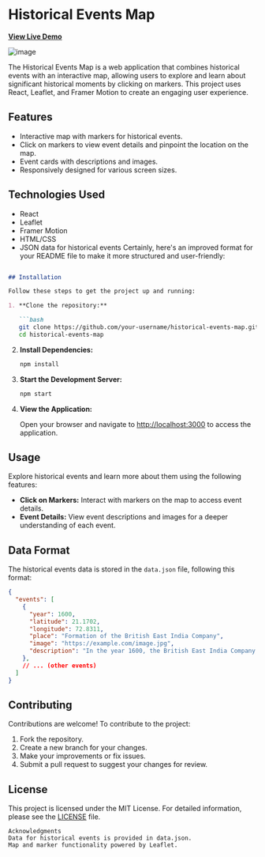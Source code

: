 # Historical Events Map

**[View Live Demo](https://indian-history-map-timeline.vercel.app/)**

![image](https://github.com/SurajTechsmith/Indian-History-Map-Timeline/assets/132484115/5d35dd53-f405-4257-9a6a-0055512a7e33)



The Historical Events Map is a web application that combines historical events with an interactive map, allowing users to explore and learn about significant historical moments by clicking on markers. This project uses React, Leaflet, and Framer Motion to create an engaging user experience.

## Features

- Interactive map with markers for historical events.
- Click on markers to view event details and pinpoint the location on the map.
- Event cards with descriptions and images.
- Responsively designed for various screen sizes.

## Technologies Used

- React
- Leaflet
- Framer Motion
- HTML/CSS
- JSON data for historical events
Certainly, here's an improved format for your README file to make it more structured and user-friendly:

```markdown

## Installation

Follow these steps to get the project up and running:

1. **Clone the repository:**

   ```bash
   git clone https://github.com/your-username/historical-events-map.git
   cd historical-events-map
   ```

2. **Install Dependencies:**

   ```bash
   npm install
   ```

3. **Start the Development Server:**

   ```bash
   npm start
   ```

4. **View the Application:**

   Open your browser and navigate to [http://localhost:3000](http://localhost:3000) to access the application.

## Usage

Explore historical events and learn more about them using the following features:

- **Click on Markers:** Interact with markers on the map to access event details.
- **Event Details:** View event descriptions and images for a deeper understanding of each event.

## Data Format

The historical events data is stored in the `data.json` file, following this format:

```json
{
  "events": [
    {
      "year": 1600,
      "latitude": 21.1702,
      "longitude": 72.8311,
      "place": "Formation of the British East India Company",
      "image": "https://example.com/image.jpg",
      "description": "In the year 1600, the British East India Company was founded..."
    },
    // ... (other events)
  ]
}
```

## Contributing

Contributions are welcome! To contribute to the project:

1. Fork the repository.
2. Create a new branch for your changes.
3. Make your improvements or fix issues.
4. Submit a pull request to suggest your changes for review.

## License

This project is licensed under the MIT License. For detailed information, please see the [LICENSE](LICENSE) file.
```
Acknowledgments
Data for historical events is provided in data.json.
Map and marker functionality powered by Leaflet.
